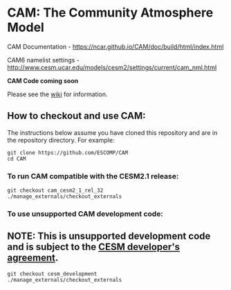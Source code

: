 # CAM: The Community Atmosphere Model

CAM Documentation - https://ncar.github.io/CAM/doc/build/html/index.html

CAM6 namelist settings - http://www.cesm.ucar.edu/models/cesm2/settings/current/cam_nml.html

**CAM Code coming soon**

Please see the [wiki](https://github.com/ESCOMP/CAM/wiki) for information.

## How to checkout and use CAM:

The instructions below assume you have cloned this repository and are in the repository directory. For example:
```
git clone https://github.com/ESCOMP/CAM
cd CAM
```

### To run CAM compatible with the CESM2.1 release:
```
git checkout cam_cesm2_1_rel_32
./manage_externals/checkout_externals
```

### To use unsupported CAM **development** code:

## NOTE: This is unsupported development code and is subject to the [CESM developer's agreement](http://www.cgd.ucar.edu/cseg/development-code.html).
```
git checkout cesm_development
./manage_externals/checkout_externals
```
